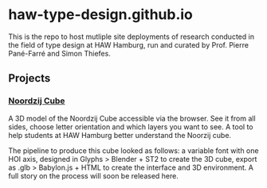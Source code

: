 # haw-type-design.github.io

This is the repo to host mutliple site deployments of research conducted in the field of type design at HAW Hamburg, run and curated by Prof. Pierre Pané-Farré and Simon Thiefes.

## Projects

### [Noordzij Cube](https://haw-type-design.github.io/noordzij-cube/)
A 3D model of the Noordzij Cube accessible via the browser. See it from all sides, choose letter orientation and which layers you want to see. A tool to help students at HAW Hamburg better understand the Noorzij cube.

The pipeline to produce this cube looked as follows: a variable font with one HOI axis, designed in Glyphs > Blender + ST2 to create the 3D cube, export as .glb >  Babylon.js + HTML to create the interface and 3D environment. A full story on the process will soon be released here.
